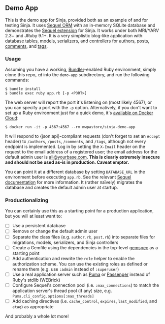 ## Demo App

This is the demo app for Sinja, provided both as an example of and for testing
Sinja. It uses [Sequel ORM](http://sequel.jeremyevans.net) with an in-memory
SQLite database and demonstrates the [Sequel extension](/extensions/sequel) for
Sinja. It works under both MRI/YARV 2.3+ and JRuby 9.1+. It is a very
simplistic blog-like application with [database
tables](http://sequel.jeremyevans.net/rdoc/files/doc/schema_modification_rdoc.html),
[models](http://sequel.jeremyevans.net/rdoc/files/README_rdoc.html#label-Sequel+Models),
[serializers](https://github.com/fotinakis/jsonapi-serializers), and
[controllers](/) for [authors](/demo-app/classes/author.rb),
[posts](/demo-app/classes/post.rb), [comments](/demo-app/classes/comment.rb),
and [tags](/demo-app/classes/tag.rb).

### Usage

Assuming you have a working, [Bundler](http://bundler.io)-enabled Ruby
environment, simply clone this repo, `cd` into the `demo-app` subdirectory, and
run the following commands:

```
$ bundle install
$ bundle exec ruby app.rb [-p <PORT>]
```

The web server will report the port it's listening on (most likely 4567), or
you can specify a port with the `-p` option. Alternatively, if you don't want
to set up a Ruby environment just for a quick demo, it's [available on Docker
Cloud](https://cloud.docker.com/app/mwpastore/repository/docker/mwpastore/sinja-demo-app):

```
$ docker run -it -p 4567:4567 --rm mwpastore/sinja-demo-app
```

It will respond to {json:api}-compliant requests (don't forget to set an
`Accept` header) to `/authors`, `/posts`, `/comments`, and `/tags`, although
not every endpoint is implemented. Log in by setting the `X-Email` header on
the request to the email address of a registered user; the email address for
the default admin user is all@yourbase.com. **This is clearly extremely
insecure and should not be used as-is in production. Caveat emptor.**

You can point it at a different database by setting `DATABASE_URL` in the
environment before executing `app.rb`. See the relevant [Sequel
documentation](http://sequel.jeremyevans.net/rdoc/files/doc/opening_databases_rdoc.html)
for more information. It (rather na&iuml;vely) migrates the database and
creates the default admin user at startup.

### Productionalizing

You can certainly use this as a starting point for a production application,
but you will at least want to:

- [ ] Use a persistent database
- [ ] Remove or change the default admin user
- [ ] Separate the class files (e.g. `author.rb`, `post.rb`) into separate
      files for migrations, models, serializers, and Sinja controllers
- [ ] Create a Gemfile using the dependencies in the top-level
      [gemspec](/sinja.gemspec) as a starting point
- [ ] Add authentication and rewrite the `role` helper to enable the
      authorization scheme. You can use the existing roles as defined or rename
      them (e.g. use `:admin` instead of `:superuser`)
- [ ] Use a real application server such as [Puma](http://puma.io) or
      [Passenger](https://www.phusionpassenger.com) instead of Ruby's
      stdlib (WEBrick)
- [ ] Configure Sequel's connection pool (i.e. `:max_connections`) to match the
      application server's thread pool (if any) size, e.g.
      `Puma.cli_config.options[:max_threads]`
- [ ] Add caching directives (i.e. `cache_control`, `expires`, `last_modified`,
      and `etag`) as appropriate

And probably a whole lot more!
